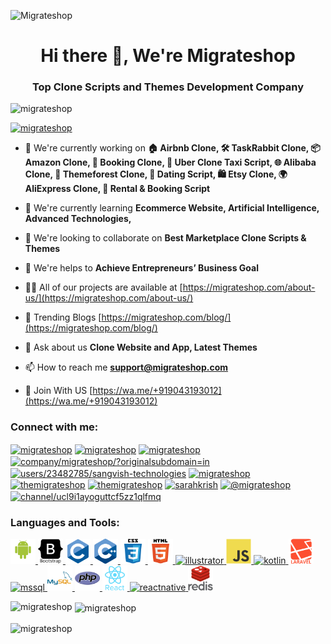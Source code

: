 ![Migrateshop](https://github.com/migrateshop/migrateshop/assets/77200601/53788cfe-5c38-439d-8cd5-89c69bc9becd)
<h1 align="center"> Hi there 👋, We're Migrateshop</h1>
<h3 align="center">Top Clone Scripts and Themes Development Company</h3>

<p align="left"> <img src="https://komarev.com/ghpvc/?username=migrateshop&label=Profile%20views&color=0e75b6&style=flat" alt="migrateshop" /> </p>

<p align="left"> <a href="https://twitter.com/migrateshop" target="blank"><img src="https://img.shields.io/twitter/follow/migrateshop?logo=twitter&style=for-the-badge" alt="migrateshop" /></a> </p>

- 🔭 We're currently working on **🏠 Airbnb Clone, 🛠 TaskRabbit Clone, 📦 Amazon Clone, 📅 Booking Clone, 🚗 Uber Clone Taxi Script, 🌐 Alibaba Clone, 🎨 Themeforest Clone, 💑 Dating Script, 🛍 Etsy Clone, 🌍 AliExpress Clone, 📱 Rental & Booking Script**

- 🌱 We're currently learning **Ecommerce Website, Artificial Intelligence, Advanced Technologies,**

- 👯 We're looking to collaborate on **Best Marketplace Clone Scripts & Themes**

- 🤝 We're helps to **Achieve Entrepreneurs’ Business Goal**

- 👨‍💻 All of our projects are available at [https://migrateshop.com/about-us/](https://migrateshop.com/about-us/)

- 📝 Trending Blogs [https://migrateshop.com/blog/](https://migrateshop.com/blog/)

- 💬 Ask about us **Clone Website and App, Latest Themes**

- 📫 How to reach me **support@migrateshop.com**

- 📄 Join With US [https://wa.me/+919043193012](https://wa.me/+919043193012)

<h3 align="left">Connect with me:</h3>
<p align="left">
<a href="https://codepen.io/migrateshop" target="blank"><img align="center" src="https://raw.githubusercontent.com/rahuldkjain/github-profile-readme-generator/master/src/images/icons/Social/codepen.svg" alt="migrateshop" height="30" width="40" /></a>
<a href="https://dev.to/migrateshop" target="blank"><img align="center" src="https://raw.githubusercontent.com/rahuldkjain/github-profile-readme-generator/master/src/images/icons/Social/devto.svg" alt="migrateshop" height="30" width="40" /></a>
<a href="https://twitter.com/migrateshop" target="blank"><img align="center" src="https://raw.githubusercontent.com/rahuldkjain/github-profile-readme-generator/master/src/images/icons/Social/twitter.svg" alt="migrateshop" height="30" width="40" /></a>
<a href="https://linkedin.com/in/company/migrateshop/?originalsubdomain=in" target="blank"><img align="center" src="https://raw.githubusercontent.com/rahuldkjain/github-profile-readme-generator/master/src/images/icons/Social/linked-in-alt.svg" alt="company/migrateshop/?originalsubdomain=in" height="30" width="40" /></a>
<a href="https://stackoverflow.com/users/users/23482785/sangvish-technologies" target="blank"><img align="center" src="https://raw.githubusercontent.com/rahuldkjain/github-profile-readme-generator/master/src/images/icons/Social/stack-overflow.svg" alt="users/23482785/sangvish-technologies" height="30" width="40" /></a>
<a href="https://fb.com/migrateshop" target="blank"><img align="center" src="https://raw.githubusercontent.com/rahuldkjain/github-profile-readme-generator/master/src/images/icons/Social/facebook.svg" alt="migrateshop" height="30" width="40" /></a>
<a href="https://instagram.com/themigrateshop" target="blank"><img align="center" src="https://raw.githubusercontent.com/rahuldkjain/github-profile-readme-generator/master/src/images/icons/Social/instagram.svg" alt="themigrateshop" height="30" width="40" /></a>
<a href="https://dribbble.com/themigrateshop" target="blank"><img align="center" src="https://raw.githubusercontent.com/rahuldkjain/github-profile-readme-generator/master/src/images/icons/Social/dribbble.svg" alt="themigrateshop" height="30" width="40" /></a>
<a href="https://www.behance.net/sarahkrish" target="blank"><img align="center" src="https://raw.githubusercontent.com/rahuldkjain/github-profile-readme-generator/master/src/images/icons/Social/behance.svg" alt="sarahkrish" height="30" width="40" /></a>
<a href="https://hashnode.com/@migrateshop" target="blank"><img align="center" src="https://raw.githubusercontent.com/rahuldkjain/github-profile-readme-generator/master/src/images/icons/Social/hashnode.svg" alt="@migrateshop" height="30" width="40" /></a>
<a href="https://www.youtube.com/c/channel/ucl9i1ayoguttcf5zz1qlfmq" target="blank"><img align="center" src="https://raw.githubusercontent.com/rahuldkjain/github-profile-readme-generator/master/src/images/icons/Social/youtube.svg" alt="channel/ucl9i1ayoguttcf5zz1qlfmq" height="30" width="40" /></a>
</p>

<h3 align="left">Languages and Tools:</h3>
<p align="left"> <a href="https://developer.android.com" target="_blank" rel="noreferrer"> <img src="https://raw.githubusercontent.com/devicons/devicon/master/icons/android/android-original-wordmark.svg" alt="android" width="40" height="40"/> </a> <a href="https://getbootstrap.com" target="_blank" rel="noreferrer"> <img src="https://raw.githubusercontent.com/devicons/devicon/master/icons/bootstrap/bootstrap-plain-wordmark.svg" alt="bootstrap" width="40" height="40"/> </a> <a href="https://www.cprogramming.com/" target="_blank" rel="noreferrer"> <img src="https://raw.githubusercontent.com/devicons/devicon/master/icons/c/c-original.svg" alt="c" width="40" height="40"/> </a> <a href="https://www.w3schools.com/cpp/" target="_blank" rel="noreferrer"> <img src="https://raw.githubusercontent.com/devicons/devicon/master/icons/cplusplus/cplusplus-original.svg" alt="cplusplus" width="40" height="40"/> </a> <a href="https://www.w3schools.com/css/" target="_blank" rel="noreferrer"> <img src="https://raw.githubusercontent.com/devicons/devicon/master/icons/css3/css3-original-wordmark.svg" alt="css3" width="40" height="40"/> </a> <a href="https://www.w3.org/html/" target="_blank" rel="noreferrer"> <img src="https://raw.githubusercontent.com/devicons/devicon/master/icons/html5/html5-original-wordmark.svg" alt="html5" width="40" height="40"/> </a> <a href="https://www.adobe.com/in/products/illustrator.html" target="_blank" rel="noreferrer"> <img src="https://www.vectorlogo.zone/logos/adobe_illustrator/adobe_illustrator-icon.svg" alt="illustrator" width="40" height="40"/> </a> <a href="https://developer.mozilla.org/en-US/docs/Web/JavaScript" target="_blank" rel="noreferrer"> <img src="https://raw.githubusercontent.com/devicons/devicon/master/icons/javascript/javascript-original.svg" alt="javascript" width="40" height="40"/> </a> <a href="https://kotlinlang.org" target="_blank" rel="noreferrer"> <img src="https://www.vectorlogo.zone/logos/kotlinlang/kotlinlang-icon.svg" alt="kotlin" width="40" height="40"/> </a> <a href="https://laravel.com/" target="_blank" rel="noreferrer"> <img src="https://raw.githubusercontent.com/devicons/devicon/master/icons/laravel/laravel-plain-wordmark.svg" alt="laravel" width="40" height="40"/> </a> <a href="https://www.microsoft.com/en-us/sql-server" target="_blank" rel="noreferrer"> <img src="https://www.svgrepo.com/show/303229/microsoft-sql-server-logo.svg" alt="mssql" width="40" height="40"/> </a> <a href="https://www.mysql.com/" target="_blank" rel="noreferrer"> <img src="https://raw.githubusercontent.com/devicons/devicon/master/icons/mysql/mysql-original-wordmark.svg" alt="mysql" width="40" height="40"/> </a> <a href="https://www.php.net" target="_blank" rel="noreferrer"> <img src="https://raw.githubusercontent.com/devicons/devicon/master/icons/php/php-original.svg" alt="php" width="40" height="40"/> </a> <a href="https://reactjs.org/" target="_blank" rel="noreferrer"> <img src="https://raw.githubusercontent.com/devicons/devicon/master/icons/react/react-original-wordmark.svg" alt="react" width="40" height="40"/> </a> <a href="https://reactnative.dev/" target="_blank" rel="noreferrer"> <img src="https://reactnative.dev/img/header_logo.svg" alt="reactnative" width="40" height="40"/> </a> <a href="https://redis.io" target="_blank" rel="noreferrer"> <img src="https://raw.githubusercontent.com/devicons/devicon/master/icons/redis/redis-original-wordmark.svg" alt="redis" width="40" height="40"/> </a> </p>

<p><img align="left" src="https://github-readme-stats.vercel.app/api/top-langs?username=migrateshop&show_icons=true&locale=en&layout=compact" alt="migrateshop" /></p>

<p>&nbsp;<img align="center" src="https://github-readme-stats.vercel.app/api?username=migrateshop&show_icons=true&locale=en" alt="migrateshop" /></p>

<p><img align="center" src="https://github-readme-streak-stats.herokuapp.com/?user=migrateshop&" alt="migrateshop" /></p>
